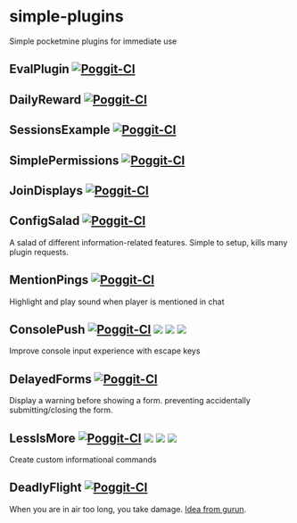 # simple-plugins
Simple pocketmine plugins for immediate use

## EvalPlugin [![Poggit-CI](https://poggit.pmmp.io/ci.badge/SOF3/simple-plugins/EvalPlugin)](https://poggit.pmmp.io/ci/SOF3/simple-plugins/EvalPlugin)

## DailyReward [![Poggit-CI](https://poggit.pmmp.io/ci.badge/SOF3/simple-plugins/DailyReward)](https://poggit.pmmp.io/ci/SOF3/simple-plugins/DailyReward)

## SessionsExample [![Poggit-CI](https://poggit.pmmp.io/ci.badge/SOF3/simple-plugins/SessionsExample)](https://poggit.pmmp.io/ci/SOF3/simple-plugins/SessionsExample)

## SimplePermissions [![Poggit-CI](https://poggit.pmmp.io/ci.badge/SOF3/simple-plugins/SimplePermissions)](https://poggit.pmmp.io/ci/SOF3/simple-plugins/SimplePermissions)

## JoinDisplays [![Poggit-CI](https://poggit.pmmp.io/ci.badge/SOF3/simple-plugins/JoinDisplays)](https://poggit.pmmp.io/ci/SOF3/simple-plugins/JoinDisplays)

## ConfigSalad [![Poggit-CI](https://poggit.pmmp.io/ci.badge/SOF3/simple-plugins/ConfigSalad)](https://poggit.pmmp.io/ci/SOF3/simple-plugins/ConfigSalad)
A salad of different information-related features. Simple to setup, kills many plugin requests.

## MentionPings [![Poggit-CI](https://poggit.pmmp.io/ci.badge/SOF3/simple-plugins/MentionPings)](https://poggit.pmmp.io/ci/SOF3/simple-plugins/MentionPings)
Highlight and play sound when player is mentioned in chat

## ConsolePush [![Poggit-CI](https://poggit.pmmp.io/ci.badge/SOF3/simple-plugins/ConsolePush)](https://poggit.pmmp.io/ci/SOF3/simple-plugins/ConsolePush) [![](https://poggit.pmmp.io/shield.approved/ConsolePush)](https://poggit.pmmp.io/p/ConsolePush) [![](https://poggit.pmmp.io/shield.spoon/ConsolePush)](https://poggit.pmmp.io/p/ConsolePush) [![](https://poggit.pmmp.io/shield.dl.total/ConsolePush)](https://poggit.pmmp.io/p/ConsolePush)
Improve console input experience with escape keys

## DelayedForms [![Poggit-CI](https://poggit.pmmp.io/ci.badge/SOF3/simple-plugins/DelayedForms)](https://poggit.pmmp.io/ci/SOF3/simple-plugins/DelayedForms)
Display a warning before showing a form. preventing accidentally submitting/closing the form.

## LessIsMore [![Poggit-CI](https://poggit.pmmp.io/ci.badge/SOF3/simple-plugins/LessIsMore)](https://poggit.pmmp.io/ci/SOF3/simple-plugins/LessIsMore) [![](https://poggit.pmmp.io/shield.approved/LessIsMore)](https://poggit.pmmp.io/p/LessIsMore) [![](https://poggit.pmmp.io/shield.spoon/LessIsMore)](https://poggit.pmmp.io/p/LessIsMore) [![](https://poggit.pmmp.io/shield.dl.total/LessIsMore)](https://poggit.pmmp.io/p/LessIsMore)
Create custom informational commands

## DeadlyFlight [![Poggit-CI](https://poggit.pmmp.io/ci.badge/SOF3/simple-plugins/DeadlyFlight)](https://poggit.pmmp.io/ci/SOF3/simple-plugins/DeadlyFlight)
When you are in air too long, you take damage. [Idea from gurun](http://mcpedevs.pocketmine.net/quotes/#505).
